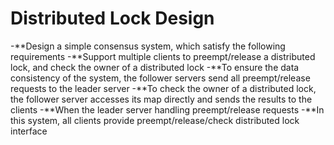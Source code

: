 # Distributed Lock Design
-**Design a simple consensus system, which satisfy the following requirements
-**Support multiple clients to preempt/release a distributed lock, and check the owner of a distributed lock
-**To ensure the data consistency of the system, the follower servers send all preempt/release requests to the leader server
-**To check the owner of a distributed lock, the follower server accesses its map directly and sends the results to the clients
-**When the leader server handling preempt/release requests
-**In this system, all clients provide preempt/release/check distributed lock interface
